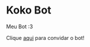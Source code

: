 # Koko Bot
Meu Bot :3

Clique [aqui](https://discord.com/oauth2/authorize?client_id=1292214455681286175&permissions=8&integration_type=0&scope=bot+applications.commands) para convidar o bot!